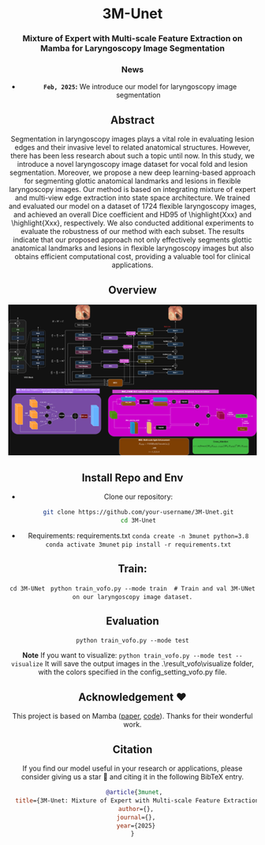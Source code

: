 <div align="center">
<h1>3M-Unet</h1>
<h3>Mixture of Expert with Multi-scale Feature Extraction on Mamba for Laryngoscopy Image Segmentation</h3>


### News
* **` Feb, 2025`:** We introduce our model for laryngoscopy image segmentation


## Abstract
Segmentation in laryngoscopy images plays a vital role in evaluating lesion edges and their invasive level to related anatomical structures. However, there has been less research about such a topic until now. In this study, we introduce a novel laryngoscopy image dataset for vocal fold and lesion segmentation. Moreover, we propose a new deep learning-based approach for segmenting glottic anatomical landmarks and lesions in flexible laryngoscopy images. Our method is based on integrating mixture of expert and multi-view edge extraction into state space architecture. We trained and evaluated our model on a dataset of 1724 flexible laryngoscopy images, and achieved an overall Dice coefficient and HD95 of \highlight{Xxx} and \highlight{Xxx}, respectively. We also conducted additional experiments to evaluate the robustness of our method with each subset. The results indicate that our proposed approach not only effectively segments glottic anatomical landmarks and lesions in flexible laryngoscopy images but also obtains efficient computational cost, providing a valuable tool for clinical applications. 

## Overview
<div align="center">
<img src="fig/3munet.png" />
</div>

## Install Repo and Env
- Clone our repository:
  ```bash
  git clone https://github.com/your-username/3M-Unet.git
  cd 3M-Unet

- Requirements: requirements.txt
  `conda create -n 3munet python=3.8`
  `conda activate 3munet`
  `pip install -r requirements.txt`

## Train: 
`cd 3M-UNet`
` python train_vofo.py --mode train  # Train and val 3M-UNet on our laryngoscopy image dataset.`

## Evaluation
`python train_vofo.py --mode test`

**Note**
If you want to visualize:
`python train_vofo.py --mode test --visualize`
It will save the output images in the .\result_vofo\visualize folder, with the colors specified in the config_setting_vofo.py file.

## Acknowledgement :heart:
This project is based on Mamba ([paper](https://arxiv.org/abs/2402.02491), [code](https://github.com/JCruan519/VM-UNet)). Thanks for their wonderful work.

## Citation
If you find our model useful in your research or applications, please consider giving us a star 🌟 and citing it in the following BibTeX entry.

```bibtex
 @article{3munet,
  title={3M-Unet: Mixture of Expert with Multi-scale Feature Extraction on Mamba for Laryngoscopy Image Segmentation},
  author={},
  journal={},
  year={2025}
}
```
